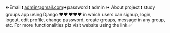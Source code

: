 ⏩Email ❗ admin@gmail.com⏩password ❗ admin ⏩ About project ❗ study groups app using Django ❤️❤️❤️❤️❤️ in which users can signup, login, logout, edit profile, change password, create groups, message in any group, etc. For more functionalities plz visit website using the link.✅
